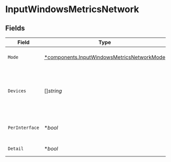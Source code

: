 # InputWindowsMetricsNetwork


## Fields

| Field                                                                                                   | Type                                                                                                    | Required                                                                                                | Description                                                                                             |
| ------------------------------------------------------------------------------------------------------- | ------------------------------------------------------------------------------------------------------- | ------------------------------------------------------------------------------------------------------- | ------------------------------------------------------------------------------------------------------- |
| `Mode`                                                                                                  | [*components.InputWindowsMetricsNetworkMode](../../models/components/inputwindowsmetricsnetworkmode.md) | :heavy_minus_sign:                                                                                      | Select the level of details for network metrics                                                         |
| `Devices`                                                                                               | []*string*                                                                                              | :heavy_minus_sign:                                                                                      | Network interfaces to include/exclude. All interfaces are included if this list is empty.               |
| `PerInterface`                                                                                          | **bool*                                                                                                 | :heavy_minus_sign:                                                                                      | Generate separate metrics for each interface                                                            |
| `Detail`                                                                                                | **bool*                                                                                                 | :heavy_minus_sign:                                                                                      | Generate full network metrics                                                                           |